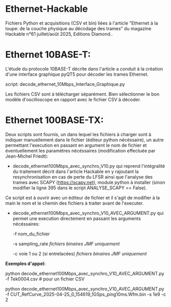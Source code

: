 # Ethernet-Hackable
Fichiers Python et acquisitions (CSV et bin) liées à l'article "Ethernet à la loupe: de la couche physique au décodage des trames" du magazine Hackable n°61 juillet/août 2025, Editions Diamond..

# Ethernet 10BASE-T:

L'étude du protocole 10BASE-T décrite dans l'article a conduit à la création d'une interface graphique pyQT5 pour décoder les trames Ethernet.

script: decode_ethernet_10Mbps_Interface_Graphique.py

Les fichiers CSV sont à télécharger séparément. Bien sélectionner le bon modèle d'oscilloscope en rapport avec le fichier CSV à décoder.


# Ethernet 100BASE-TX: 

Deux scripts sont fournis, un dans lequel les fichiers à charger sont à indiquer manuellement dans le fichier (éditeur python nécéssaire), un autre permettant l'execution en passant en argument le nom de fichier et éventuellement les paramètres nécéssaires (modification effectuée par Jean-Michel Friedt):

- decode_ethernet100Mbps_avec_synchro_V10.py qui reprend l'intégralité du traitement décrit dans l'article Hackable en y rajoutant la resynchronisation en cas de perte du LFSR ainsi que l'analyse des trames avec SCAPY (https://scapy.net), module python à installer (sinon modifier la ligne 395 dans le script ANALYSE_SCAPY == False).

Ce script est à ouvrir avec un éditeur de fichier et il s'agit de modifier à la main le nom et le chemin des fichiers à traiter avant de l'executer.




- decode_ethernet100Mbps_avec_synchro_V10_AVEC_ARGUMENT.py qui permet une execution directement en passant les arguments nécéssaires:

  -f nom_du_fichier
  
  -s sampling_rate   *fichiers binaires JMF uniquement*
  
  -c voie 1 ou 2 (si entrelacées)   *fichiers binaires JMF uniquement*

**Exemples d'appel:**

python decode_ethernet100Mbps_avec_synchro_V10_AVEC_ARGUMENT.py -f Tek0004.csv   # pour un fichier CSV

python decode_ethernet100Mbps_avec_synchro_V10_AVEC_ARGUMENT.py -f CUT_RefCurve_2025-04-25_0_154619_1GSps_ping10ms.Wfm.bin -s 1e9 -c 2




